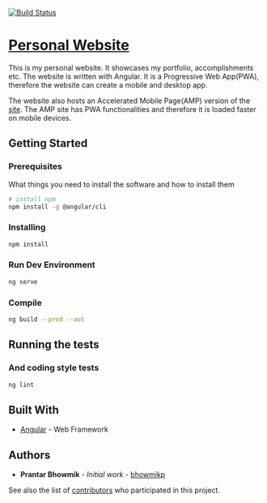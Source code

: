 [![Build Status](https://travis-ci.org/bhowmikp/bhowmikp.github.io.svg?branch=angular)](https://travis-ci.org/bhowmikp/bhowmikp.github.io)

# [Personal Website](https://prantar.me)

This is my personal website. It showcases my portfolio, accomplishments etc. The website is written with Angular. It is a Progressive Web App(PWA), therefore the website can create a mobile and desktop app.

The website also hosts an Accelerated Mobile Page(AMP) version of the [site](https://prantar.me/amp). The AMP site has PWA functionalities and therefore it is loaded faster on mobile devices.

## Getting Started

### Prerequisites

What things you need to install the software and how to install them

```sh
# install npm
npm install -g @angular/cli
```

### Installing

```sh
npm install
```

### Run Dev Environment

```sh
ng serve
```

### Compile

```sh
ng build --prod --aot
```

## Running the tests

### And coding style tests

```sh
ng lint
```

## Built With

* [Angular](https://angular.io/) - Web Framework

## Authors

* **Prantar Bhowmik** - *Initial work* - [bhowmikp](https://github.com/bhowmikp)

See also the list of [contributors](https://github.com/bhowmikp/bhowmikp.github.io/graphs/contributors) who participated in this project.
